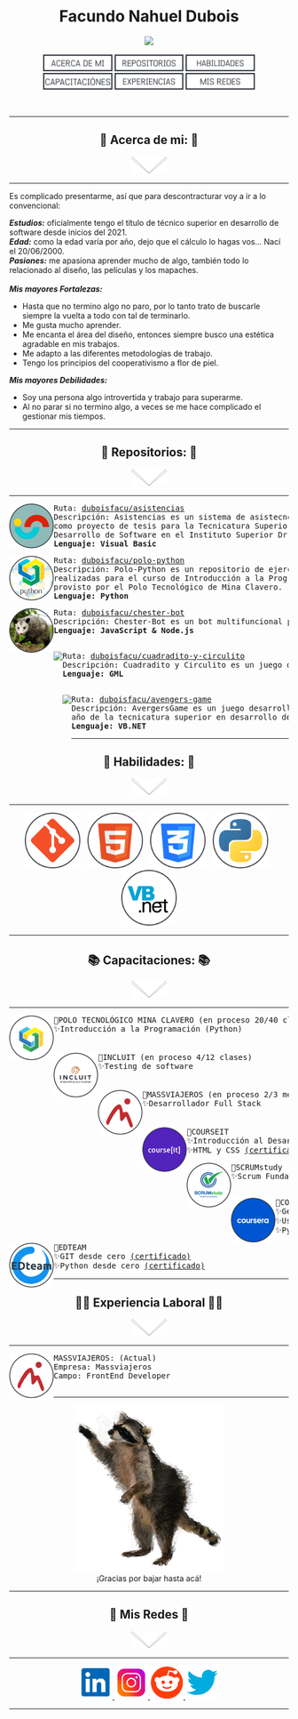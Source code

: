 <h1 align="center">Facundo Nahuel Dubois</h1>

<p align="center">
<a href="#"> <img height=150px src="README.resources/t_me.png"/></a>
</p>

<p align="center">
<a href="#yo"> <img height=30px src="README.resources/h_about.png"/></a>
<a href="#repositorios"> <img height=30px src="README.resources/h_repositorios.png"/></a>
<a href="#habilidades"> <img height=30px src="README.resources/h_habilidades.png"/></a>
<a href="#capacitaciones"> <img height=30px src="README.resources/h_capacitaciones.png"/></a>
<a href="#trabajos"> <img height=30px src="README.resources/h_experiencia.png"/></a>
<a href="#redes"> <img height=30px src="README.resources/h_redes.png"/></a>

</p>

<a id="yo"> </a>
<br>


-----------------------------------------------------------
<h2  font-size="75px" align="center">🦝 Acerca de mi: 🦝</h2>
<p align="center">
<a href="#yo"> <img height=30px src="README.resources/s_arrow.png"/></a>
</p>

-----------------------------------------------------------
Es complicado presentarme, así que para descontracturar voy a ir a lo convencional: <br>

___Estudios:___ oficialmente tengo el título de técnico superior en desarrollo de software desde inicios del 2021. <br>
___Edad:___ como la edad varía por año, dejo que el cálculo lo hagas vos... Nací el 20/06/2000. <br>
___Pasiones:___ me apasiona aprender mucho de algo, también todo lo relacionado al diseño, las películas y los mapaches. <br>
<br>
___Mis mayores Fortalezas:___ <br>
- Hasta que no termino algo no paro, por lo tanto trato de buscarle siempre la vuelta a todo con tal de terminarlo.
- Me gusta mucho aprender.
- Me encanta el área del diseño, entonces siempre busco una estética agradable en mis trabajos.
- Me adapto a las diferentes metodologías de trabajo.
- Tengo los principios del cooperativismo a flor de piel. 

___Mis mayores Debilidades:___ <br>
- Soy una persona algo introvertida y trabajo para superarme.
- Al no parar si no termino algo, a veces se me hace complicado el gestionar mis tiempos.


<a id="repositorios"> </a>



-----------------------------------------------------------
<h2 id="repositorios" font-size="75px" align="center">📁 Repositorios: 📁</h2>
<p align="center">
<a href="#repositorios"> <img height=30px src="README.resources/s_arrow.png"/></a>
</p>

-----------------------------------------------------------
<a href="https://github.com/duboisfacu/asistencias">
<img align="left" height=80px src="README.resources/r_asis.png"/>
</a>
<pre>
Ruta: <a href="https://github.com/duboisfacu/asistencias">duboisfacu/asistencias</a>
Descripción: Asistencias es un sistema de asistecncias desarrollado 
como proyecto de tesis para la Tecnicatura Superior en 
Desarrollo de Software en el Instituto Superior Dr. Carlos María Carena.
<strong>Lenguaje: Visual Basic</strong>
</pre>
<a href="https://github.com/duboisfacu/polo-python">
<img align="left" height=80px src="README.resources/r_polo.png"/>
</a>
<pre>
Ruta: <a href="https://github.com/duboisfacu/polo-python">duboisfacu/polo-python</a>
Descripción: Polo-Python es un repositorio de ejercicios y actividades 
realizadas para el curso de Introducción a la Programación con Python 
provisto por el Polo Tecnológico de Mina Clavero.
<strong>Lenguaje: Python</strong>
</pre>
<a href="https://github.com/duboisfacu/chester-bot">
<img align="left" height=80px src="README.resources/r_chester.png"/>
</a>
<pre>
Ruta: <a href="https://github.com/duboisfacu/chester-bot">duboisfacu/chester-bot</a>
Descripción: Chester-Bot es un bot multifuncional para la plataforma Discord. 
<strong>Lenguaje: JavaScript & Node.js</strong>
‎
</pre>
<a href="https://github.com/duboisfacu/cuadradito-y-circulito">
<img align="left" height=80px src="README.resources/r_cyc.png"/>
</a>
<pre>
Ruta: <a href="https://github.com/duboisfacu/cuadradito-y-circulito">duboisfacu/cuadradito-y-circulito</a>
Descripción: Cuadradito y Circulito es un juego desarrollado en GameMaker Studio 2.
<strong>Lenguaje: GML</strong>
‎
</pre>

</pre>
<a href="https://github.com/duboisfacu/avengers-game">
<img align="left" height=80px src="README.resources/r_avengers.png"/>
</a>
<pre>
Ruta: <a href="https://github.com/duboisfacu/avengers-game">duboisfacu/avengers-game</a>
Descripción: AvergersGame es un juego desarrollado en VB.NET en segundo 
año de la tecnicatura superior en desarrollo de software.
<strong>Lenguaje: VB.NET</strong>
</pre>

<a id="habilidads"> </a>




-----------------------------------------------------------
<h2 id="habilidades" font-size="75px" align="center">🧰 Habilidades: 🧰</h2>
<p align="center">
<a href="#habilidades"> <img height=30px src="README.resources/s_arrow.png"/></a>
</p>

-----------------------------------------------------------

<p align="center">
<img height=100px src="README.resources/sk_git.png"/>
<img height=5px src="README.resources/transparent.png"/>
<img height=100px src="README.resources/sk_html.png"/>
<img height=5px src="README.resources/transparent.png"/>
<img height=100px src="README.resources/sk_css.png"/>
<img height=5px src="README.resources/transparent.png"/>
<img height=100px src="README.resources/sk_py.png"/>
<img height=5px src="README.resources/transparent.png"/>
<img height=100px src="README.resources/sk_vb.png"/>
</p>
<a id="capacitaciones"> </a>

-----------------------------------------------------------

<h2 font-size="75px" align="center">📚 Capacitaciones: 📚</h2>

<p align="center">
<a href="#capacitaciones"> <img height=30px src="README.resources/s_arrow.png"/></a>
</p>

-----------------------------------------------------------

<a href="https://minaclavero.polotecnologico.ar/">
<img align="left" height=80px src="README.resources/i_polo.png"/>
</a>

<pre>
🌟POLO TECNOLÓGICO MINA CLAVERO (en proceso 20/40 clases)
✨Introducción a la Programación (Python) 
ㅤ
</pre>
<a href="https://incluit.com/">
<img align="left" height=80px src="README.resources/i_incluit.png"/>
</a>

<pre>
🌟INCLUIT (en proceso 4/12 clases)
✨Testing de software 
ㅤ
</pre>

<a href="https://massviajeros.com/">
<img align="left" height=80px src="README.resources/i_mass.png"/>
</a>

<pre>
🌟MASSVIAJEROS (en proceso 2/3 meses)
✨Desarrollador Full Stack 
ㅤ
</pre>
 
<a href="https://courseit.io/">
<img align="left" height=80px src="README.resources/i_courseit.png"/>
</a>
 
<pre>
🌟COURSEIT
✨Introducción al Desarrollo Web <a href="README.resources/certificados/Courseit - Introducción al Desarrollo Web.pdf">(certificado)</a>
✨HTML y CSS <a href="README.resources/certificados/Courseit - HTML y CSS.pdf">(certificado)</a>
</pre>
 
<a href="https://www.scrumstudy.com/">
<img align="left" height=80px src="README.resources/i_scrum.png"/>
</a>

<pre>
🌟SCRUMstudy
✨Scrum Fundamentals Certified (SFC™) <a href="README.resources/certificados/SCRUMstudy - Scrum Fundamentals Cerified.pdf">(certificado)</a>

</pre>
 
<a href="https://www.coursera.org/">
<img align="left" height=80px src="README.resources/i_coursera.png"/>
</a>
 
<pre>
🌟COURSERA
✨Getting Started with Python <a href="README.resources/certificados/Coursera - Phyton From Everybody.pdf">(certificado)</a>
✨Using Python to Access Web Data <a href="README.resources/certificados/Coursera - Phyton From Everybody 3.pdf">(certificado)</a>
✨Python Data Structures <a href="README.resources/certificados/Coursera - Phyton From Everybody 2.pdf">(certificado)</a>
</pre>
 
<a href="https://ed.team/">
<img align="left" height=80px src="README.resources/i_edteam.png"/>
</a>
 
<pre>
🌟EDTEAM
✨GIT desde cero <a href="README.resources/certificados/Edteam - GIT desde cero .pdf">(certificado)</a>
✨Python desde cero <a href="README.resources/certificados/Edteam - Python desde cero.pdf">(certificado)</a>
</pre>

<a id="trabajos"> </a>

-----------------------------------------------------------
<h2 font-size="75px" align="center">👨‍💻 Experiencia Laboral 👨‍💻</h2>

<p align="center">
<a href="#trabajos"> <img height=30px src="README.resources/s_arrow.png"/></a>
</p>

-----------------------------------------------------------
<img align="left" height=80px src="README.resources/i_mass.png"/>

<pre>
MASSVIAJEROS: (Actual)
Empresa: Massviajeros 
Campo: FrontEnd Developer

</pre>

-----------------------------------------------------------
<p align="center">
<a id="mapache" href="https://user-images.githubusercontent.com/66006741/123548950-5bea7100-d73d-11eb-8275-2b3dfb192c94.png"> <img height=300px src="README.resources/g_raccoon.gif"/></a>
<br>
¡Gracias por bajar hasta acá!
<a id="redes"></a> 
</p>
 




-----------------------------------------------------------


<h2 align="center">📱 Mis Redes 📱</h2>
 
 <p align="center">
<a  href="#redes"> <img height=30px src="README.resources/s_arrow.png"/></a>
</p>

 -----------------------------------------------------------
 

<center>
<p id="redes" align="center">
<a href="https://www.linkedin.com/in/duboisfacu/" target="_blank">
  <img src="README.resources/lkn.png" height=60px>
</a>
<a href="https://www.instagram.com/duboisfacu/" target="_blank">
  <img src="README.resources/ig.png" height=60px>
</a>
<a href="https://www.reddit.com/user/duboisfacu" target="_blank">
<img src="README.resources/rddt.png" height=60px>
</a>
<a href="https://twitter.com/duboisfacu" target="_blank">
<img src="README.resources/twt.png" height=60px>
</a>
  </p>
</center>

 -----------------------------------------------------------
